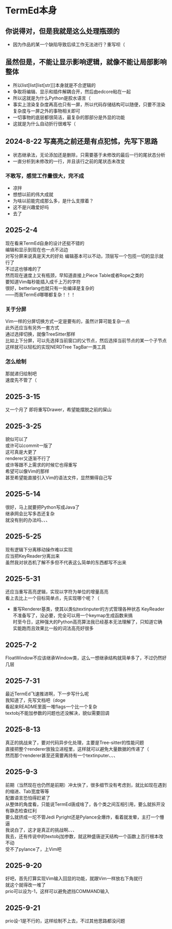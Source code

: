 # TermEd本身
## 你说得对，但是我就是这么处理瓶颈的
- 因为作品的某一个缺陷导致后续工作无法进行？重写呗（
## 虽然但是，不能让显示影响逻辑，就像不能让局部影响整体
- 所以list[list[list[str]]]本身就是不合逻辑的
- 争取将编辑、显示和插件解耦合开，然后由edcore粘在一起
- 所以这就是为什么Python是胶水语言（
- 事实上渲染复杂度再高也只有一屏，所以代码存储结构可以随便，只要不渲染复杂度与一屏之外的事物相关即可
- 一切事物的底层都很简洁，最复杂的那部分是外显的功能
- 这就是为什么自动折行很难写（
## 2024-8-22 写高亮之前还是有点犯怵，先写下思路
- 状态继承法，无论添加还是删除，只需要基于未修改的最后一行的尾状态分析
- 一直分析到未修改的一行，并且该行之前的尾状态未改变
### 不敢写，感觉工作量很大，完不成
- 凉拌
- 想想以前的伟大成就
- 为啥以前能完成那么多，是什么支撑着？
- 这不是兴趣爱好吗
- 去了
## 2025-2-4
现在看来TermEd自身的设计还挺不错的  
编辑和显示到现在也一点不沾边  
对写分屏来说真是天大的好处
编辑基本可以不动，顶层写一个包揽一切的显示就行了  
不过这也够难的了  
然而现在速度上又有瓶颈，早知道直接上Piece Table或者Rope之类的  
要知道Vim每秒能插入成千上万的字符  
很好，betterlang也就只有一处编译是复杂的  
——而我TermEd哪哪都复杂！！！  
### 关于分屏
Vim一样的分屏切换方式一定是要有的，虽然计算可能复杂一点  
此外还应当有另外一套方式  
通过选择切换，就像TreeSitter那样  
比如上下分屏，可以先选择当前窗口的父节点，然后选择当前节点的某一个子节点
这样就可以轻松的实现NERDTree TagBar一类工具  
### 怎么绘制
那就递归绘制吧  
速度先不管了（  
## 2025-3-15
又一个月了
即将重写Drawer，希望能摆脱之前的屎山
## 2025-3-25
貌似可以了  
或许可以commit一版了  
这可真是大更了  
renderer又逐渐不行了  
或许等跟不上需求的时候它也得重写  
希望可以像Vim的那样  
甚至希望能直接引入Vim的语法文件，显然懒得自己写
## 2025-5-14
很好，马上就要把Python写成Java了  
继承网会比写多态还复杂  
就没有别的办法吗、、、
## 2025-5-25
现有逻辑下分离移动操作难以实现  
应当把KeyReader分离出来  
虽然我对状态机了解不多但不代表这么简单的东西都写不出来
## 2025-5-31
还应当重写高亮逻辑，实现以字符为单位的增量高亮  
看上去比上一个目标简单点，先实现哪个呢？（
- 重写Renderer基类，使其以类似textinputer的方式管理各种状态
KeyReader不准备写了，没必要，完全可以用一个keymap生成函数来搞  
时至今日，这种强大的Python高亮算法我已经基本无法理解了，只知道它确实能跑而且效果比一般的词法高亮好很多
## 2025-7-2
FloatWindow不应该继承Window类，这么一想继承结构就简单多了，不过仍然好几层
## 2025-7-31
最近TermEd飞速推进啊，下一步写什么呢  
我知道了，先写文档吧（doge  
看起来README里面一堆flags一个比一个复杂  
textobj不能加参数的问题也还没解决，貌似需要回调
## 2025-8-13
真正的挑战来了，要对代码异步化处理，主要是Tree-sitter的性能问题  
直接把整个renderer放独立进程里，这样就可以避免大量数据的传递了（  
然而那个renderer甚至还需要再持有一个textinputer、、、
## 2025-9-3
前期（当然现在也仍然是前期）冲太快了，很多细节没有考虑到，就比如现在遇到的缩进、Tab宽度等等  
配置语言恐怕得赶紧了  
从整体的角度看，只能说TermEd唐成啥了，各个类之间互相引用，要么就拆开没有静态检查红利  
要么就挤成一坨不管Jedi Pyright还是Pylance全爆炸，看着就发晕，主打一个懵逼  
我说白了，这才是真正的挑战啊、、、  
我去，还有传说中的textobj加参数，就这种盛唐逆天结构一个函数上百行根本改不动  
受不了pylance了，上Vim吧
## 2025-9-20
好吧，首先打算实现Vim输入回显的功能，就跟Vim一样放右下角就行  
就这个就得改一堆了  
prio可以设为-1，这样可以避免遮挡COMMAND输入
## 2025-9-21
prio设-1是不行的，这样绘制不上去，不过其他思路都没问题
